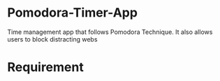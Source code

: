 # Pomodora-Timer-App
Time management app that follows Pomodora Technique. It also allows users to block distracting webs

# Requirement
